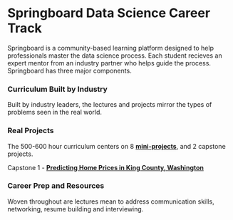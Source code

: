 # Springboard Data Science Career Track
Springboard is a community-based learning platform designed to help professionals master the data science process.  Each student recieves an expert mentor from an industry partner who helps guide the process. Springboard has three major components.

### Curriculum Built by Industry
Built by industry leaders, the lectures and projects mirror the types of problems seen in the real world.

### Real Projects
The 500-600 hour curriculum centers on 8 **[mini-projects](https://github.com/BradTombers/Springboard/tree/master/Mini%20Projects)**, and 2 capstone projects.

Capstone 1 - **[Predicting Home Prices in King County, Washington](https://github.com/BradTombers/Springboard/blob/master/Capstone%201/Capstone1_Project.ipynb)**

### Career Prep and Resources
Woven throughout are lectures mean to address communication skills, networking, resume building and interviewing.
